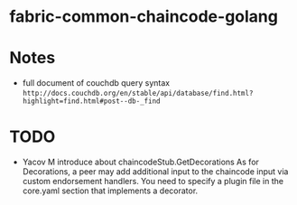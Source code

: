 # fabric-common-chaincode-golang

# Notes

- full document of couchdb query syntax ```http://docs.couchdb.org/en/stable/api/database/find.html?highlight=find.html#post--db-_find```

# TODO

- Yacov M introduce about chaincodeStub.GetDecorations
    As for Decorations, a peer may add additional input to the chaincode input via custom endorsement handlers. You need to specify a plugin file in the core.yaml section that implements a decorator.